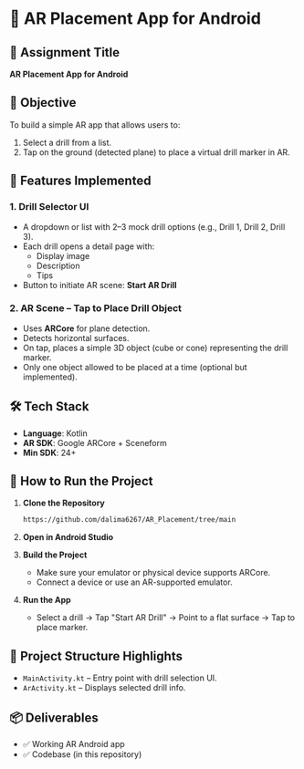 # 🔧 AR Placement App for Android

## 🎯 Assignment Title  
**AR Placement App for Android**

## 📌 Objective  
To build a simple AR app that allows users to:  
1. Select a drill from a list.  
2. Tap on the ground (detected plane) to place a virtual drill marker in AR.

## 🧱 Features Implemented

### 1. Drill Selector UI  
- A dropdown or list with 2–3 mock drill options (e.g., Drill 1, Drill 2, Drill 3).  
- Each drill opens a detail page with:
  - Display image  
  - Description  
  - Tips  
- Button to initiate AR scene: **Start AR Drill**

### 2. AR Scene – Tap to Place Drill Object  
- Uses **ARCore** for plane detection.  
- Detects horizontal surfaces.  
- On tap, places a simple 3D object (cube or cone) representing the drill marker.  
- Only one object allowed to be placed at a time (optional but implemented).

## 🛠 Tech Stack  
- **Language**: Kotlin  
- **AR SDK**: Google ARCore + Sceneform  
- **Min SDK**: 24+

## 🚀 How to Run the Project

1. **Clone the Repository**  
   ```bash
   https://github.com/dalima6267/AR_Placement/tree/main
   ```

2. **Open in Android Studio**

3. **Build the Project**  
   - Make sure your emulator or physical device supports ARCore.  
   - Connect a device or use an AR-supported emulator.

4. **Run the App**  
   - Select a drill → Tap "Start AR Drill" → Point to a flat surface → Tap to place marker.

## 📁 Project Structure Highlights
- `MainActivity.kt` – Entry point with drill selection UI.  
- `ArActivity.kt` – Displays selected drill info.  

## 📦 Deliverables  
- ✅ Working AR Android app  
- ✅ Codebase (in this repository)  

